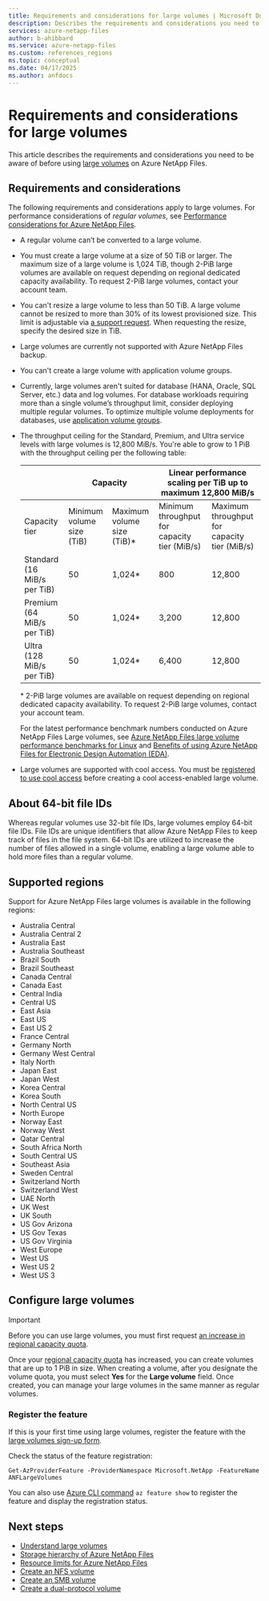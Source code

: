 ```yaml
---
title: Requirements and considerations for large volumes | Microsoft Docs
description: Describes the requirements and considerations you need to be aware of before using large volumes.
services: azure-netapp-files
author: b-ahibbard
ms.service: azure-netapp-files
ms.custom: references_regions
ms.topic: conceptual
ms.date: 04/17/2025
ms.author: anfdocs
---
```

# Requirements and considerations for large volumes

This article describes the requirements and considerations you need to be aware of before using [large volumes](azure-netapp-files-understand-storage-hierarchy.md#large-volumes) on Azure NetApp Files.

## Requirements and considerations

The following requirements and considerations apply to large volumes. For performance considerations of *regular volumes*, see [Performance considerations for Azure NetApp Files](azure-netapp-files-performance-considerations.md).

* A regular volume can’t be converted to a large volume.
* You must create a large volume at a size of 50 TiB or larger. The maximum size of a large volume is 1,024 TiB, though 2-PiB large volumes are available on request depending on regional dedicated capacity availability. To request 2-PiB large volumes, contact your account team. 
* You can't resize a large volume to less than 50 TiB.
    A large volume cannot be resized to more than 30% of its lowest provisioned size. This limit is adjustable via [a support request](azure-netapp-files-resource-limits.md#resource-limits). When requesting the resize, specify the desired size in TiB. 
* Large volumes are currently not supported with Azure NetApp Files backup.
* You can't create a large volume with application volume groups.
* Currently, large volumes aren't suited for database (HANA, Oracle, SQL Server, etc.) data and log volumes. For database workloads requiring more than a single volume’s throughput limit, consider deploying multiple regular volumes. To optimize multiple volume deployments for databases, use [application volume groups](application-volume-group-concept.md).
*	The throughput ceiling for the Standard, Premium, and Ultra service levels with large volumes is 12,800 MiB/s. You're able to grow to 1 PiB with the throughput ceiling per the following table:  
    
    <table><thead>
      <tr>
        <th></th>
        <th colspan="2">Capacity</th>
        <th colspan="2">Linear performance scaling per TiB up to maximum 12,800 MiB/s </th>
      </tr></thead>
    <tbody>
      <tr>
        <td>Capacity tier</td>
        <td>Minimum volume size<br>(TiB)</td>
        <td>Maximum volume size (TiB)*</td>
        <td>Minimum throughput for capacity tier (MiB/s)</td>
        <td>Maximum throughput for capacity tier (MiB/s)</td>
      </tr>
      <tr>
        <td>Standard (16 MiB/s per TiB)</td>
        <td>50</td>
        <td>1,024*</td>
        <td>800</td>
        <td>12,800</td>
      </tr>
      <tr>
        <td>Premium (64 MiB/s per TiB)</td>
        <td>50</td>
        <td>1,024*</td>
        <td>3,200</td>
        <td>12,800</td>
      </tr>
      <tr>
        <td>Ultra (128 MiB/s per TiB)</td>
        <td>50</td>
        <td>1,024*</td>
        <td>6,400</td>
        <td>12,800</td>
      </tr>
    </tbody>
    </table>

    \* 2-PiB large volumes are available on request depending on regional dedicated capacity availability. To request 2-PiB large volumes, contact your account team. 

    For the latest performance benchmark numbers conducted on Azure NetApp Files Large volumes, see [Azure NetApp Files large volume performance benchmarks for Linux](performance-large-volumes-linux.md) and [Benefits of using Azure NetApp Files for Electronic Design Automation (EDA)](solutions-benefits-azure-netapp-files-electronic-design-automation.md).


* Large volumes are supported with cool access. You must be [registered to use cool access](manage-cool-access.md#register-the-feature) before creating a cool access-enabled large volume. 

## About 64-bit file IDs

Whereas regular volumes use 32-bit file IDs, large volumes employ 64-bit file IDs. File IDs are unique identifiers that allow Azure NetApp Files to keep track of files in the file system. 64-bit IDs are utilized to increase the number of files allowed in a single volume, enabling a large volume able to hold more files than a regular volume. 

## Supported regions

Support for Azure NetApp Files large volumes is available in the following regions:

* Australia Central
* Australia Central 2
* Australia East
* Australia Southeast
* Brazil South
* Brazil Southeast
* Canada Central
* Canada East
* Central India
* Central US
* East Asia
* East US
* East US 2
* France Central
* Germany North 
* Germany West Central
* Italy North
* Japan East
* Japan West
* Korea Central
* Korea South
* North Central US
* North Europe
* Norway East
* Norway West
* Qatar Central
* South Africa North 
* South Central US
* Southeast Asia
* Sweden Central
* Switzerland North
* Switzerland West
* UAE North
* UK West
* UK South
* US Gov Arizona
* US Gov Texas
* US Gov Virginia 
* West Europe
* West US
* West US 2
* West US 3

## Configure large volumes 

>[!IMPORTANT]
>Before you can use large volumes, you must first request [an increase in regional capacity quota](azure-netapp-files-resource-limits.md#request-limit-increase).

Once your [regional capacity quota](regional-capacity-quota.md) has increased, you can create volumes that are up to 1 PiB in size. When creating a volume, after you designate the volume quota, you must select **Yes** for the **Large volume** field. Once created, you can manage your large volumes in the same manner as regular volumes. 

### Register the feature 

If this is your first time using large volumes, register the feature with the [large volumes sign-up form](https://aka.ms/anflargevolumessignup).

Check the status of the feature registration: 
    
  ```azurepowershell-interactive
  Get-AzProviderFeature -ProviderNamespace Microsoft.NetApp -FeatureName ANFLargeVolumes 
  ```
    
You can also use [Azure CLI command](/cli/azure/feature) `az feature show` to register the feature and display the registration status. 

## Next steps

* [Understand large volumes](large-volumes.md)
* [Storage hierarchy of Azure NetApp Files](azure-netapp-files-understand-storage-hierarchy.md)
* [Resource limits for Azure NetApp Files](azure-netapp-files-resource-limits.md)
* [Create an NFS volume](azure-netapp-files-create-volumes.md)
* [Create an SMB volume](azure-netapp-files-create-volumes-smb.md)
* [Create a dual-protocol volume](create-volumes-dual-protocol.md)
